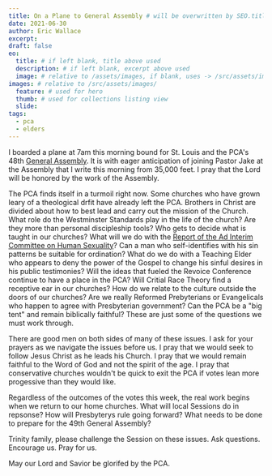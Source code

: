 ```yaml
---
title: On a Plane to General Assembly # will be overwritten by SEO.title below
date: 2021-06-30
author: Eric Wallace
excerpt:
draft: false
eo:
  title: # if left blank, title above used
  description: # if left blank, excerpt above used
  image: # relative to /assets/images, if blank, uses -> /src/assets/images/meta/default.png
images: # relative to /src/assets/images/
  feature: # used for hero
  thumb: # used for collections listing view
  slide:
tags:
  - pca
  - elders
---
```


I boarded a plane at 7am this morning bound for St. Louis and the PCA's 48th [General Assembly](https://pcaga.org). It is with eager anticipation of joining Pastor Jake at the Assembly that I write this morning from 35,000 feet. I pray that the Lord will be honored by the work of the Assembly.

The PCA finds itself in a turmoil right now. Some churches who have grown leary of a theological drfit have already left the PCA. Brothers in Christ are divided about how to best lead and carry out the mission of the Church. What role do the Westminster Standards play in the life of the church? Are they more than personal discipleship tools? Who gets to decide what is taught in our churches? What will we do with the [Report of the Ad Interim Committee on Human Sexuality](https://pcaga.org/aicreport/)? Can a man who self-identifies with his sin patterns be suitable for ordination? What do we do with a Teaching Elder who appears to deny the power of the Gospel to change his sinful desires in his public testimonies? Will the ideas that fueled the Revoice Conference continue to have a place in the PCA? Will Critial Race Theory find a receptive ear in our churches? How do we relate to the culture outside the doors of our churches? Are we really Reformed Prebyterians or Evangelicals who happen to agree with Presbyterian government? Can the PCA be a "big tent" and remain biblically faithful? These are just some of the questions we must work through.

There are good men on both sides of many of these issues. I ask for your prayers as we navigate the issues before us. I pray that we would seek to follow Jesus Christ as he leads his Church. I pray that we would remain faithful to the Word of God and not the spirit of the age. I pray that conservative churches wouldn't be quick to exit the PCA if votes lean more progessive than they would like.

Regardless of the outcomes of the votes this week, the real work begins when we return to our home churches. What will local Sessions do in repsonse? How will Presbyterys rule going forward? What needs to be done to prepare for the 49th General Assembly?

Trinity family, please challenge the Session on these issues. Ask questions. Encourage us. Pray for us.

May our Lord and Savior be glorifed by the PCA.
